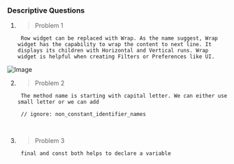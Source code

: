 ### Descriptive Questions

1. > Problem 1
    
        Row widget can be replaced with Wrap. As the name suggest, Wrap widget has the capability to wrap the content to next line. It displays its children with Horizontal and Vertical runs. Wrap widget is helpful when creating Filters or Preferences like UI.

![Image](/screenshot.png)
<br />

2. > Problem 2
    
        The method name is starting with capital letter. We can either use small letter or we can add 

        // ignore: non_constant_identifier_names

<br />

3. > Problem 3
        
        final and const both helps to declare a variable 
        
<br />


